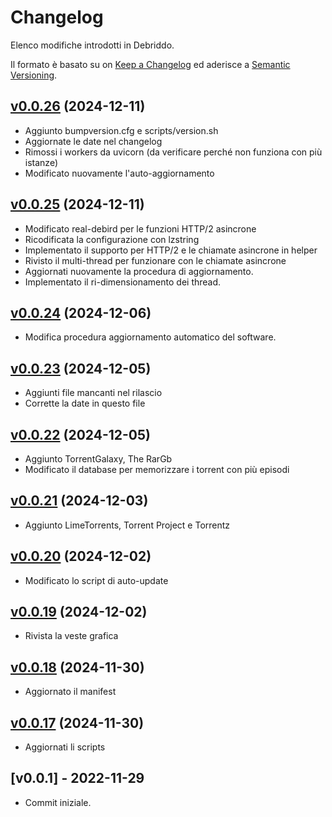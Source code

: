 # Changelog
Elenco modifiche introdotti in Debriddo.

Il formato è basato su on [Keep a Changelog](https://keepachangelog.com/en/1.0.0/) ed aderisce a [Semantic Versioning](https://semver.org/spec/v2.0.0.html).

## [v0.0.26](https://github.com/Ogekuri/debriddo/compare/v0.0.25...v0.0.26) (2024-12-11)

- Aggiunto bumpversion.cfg e scripts/version.sh
- Aggiornate le date nel changelog
- Rimossi i workers da uvicorn (da verificare perché non funziona con più istanze)
- Modificato nuovamente l'auto-aggiornamento

## [v0.0.25](https://github.com/Ogekuri/debriddo/compare/v0.0.24...v0.0.25) (2024-12-11)

- Modificato real-debird per le funzioni HTTP/2 asincrone
- Ricodificata la configurazione con lzstring
- Implementato il supporto per HTTP/2 e le chiamate asincrone in helper
- Rivisto il multi-thread per funzionare con le chiamate asincrone
- Aggiornati nuovamente la procedura di aggiornamento.
- Implementato il ri-dimensionamento dei thread.

## [v0.0.24](https://github.com/Ogekuri/debriddo/compare/v0.0.23...v0.0.24) (2024-12-06)

- Modifica procedura aggiornamento automatico del software.

## [v0.0.23](https://github.com/Ogekuri/debriddo/compare/v0.0.22...v0.0.23) (2024-12-05)

- Aggiunti file mancanti nel rilascio
- Corrette la date in questo file

## [v0.0.22](https://github.com/Ogekuri/debriddo/compare/v0.0.21...v0.0.22) (2024-12-05)

- Aggiunto TorrentGalaxy, The RarGb
- Modificato il database per memorizzare i torrent con più episodi

## [v0.0.21](https://github.com/Ogekuri/debriddo/compare/v0.0.20...v0.0.21) (2024-12-03)

- Aggiunto LimeTorrents, Torrent Project e Torrentz

## [v0.0.20](https://github.com/Ogekuri/debriddo/compare/v0.0.19...v0.0.20) (2024-12-02)

- Modificato lo script di auto-update

## [v0.0.19](https://github.com/Ogekuri/debriddo/compare/v0.0.18...v0.0.19) (2024-12-02)

- Rivista la veste grafica

## [v0.0.18](https://github.com/Ogekuri/debriddo/compare/v0.0.17...v0.0.18) (2024-11-30)

- Aggiornato il manifest

## [v0.0.17](https://github.com/Ogekuri/debriddo/compare/v0.0.16...v0.0.17) (2024-11-30)

- Aggiornati li scripts

## [v0.0.1] - 2022-11-29

- Commit iniziale.

